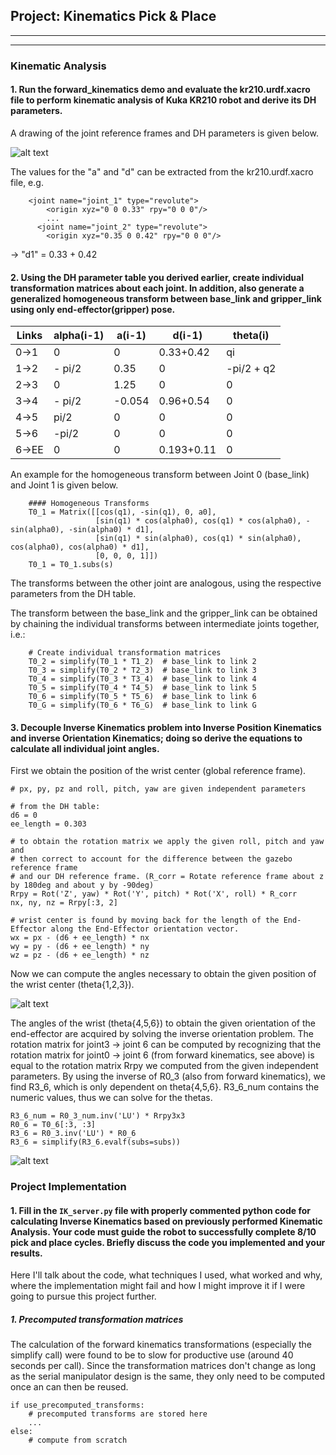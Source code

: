 ## Project: Kinematics Pick & Place

---


[//]: # (Image References)

[reference_frames]: reference_frames2.jpg
[inverse_position]: inverse_position2.jpg
[inverse_orientation]: inverse_orientation2.jpg

---

### Kinematic Analysis
#### 1. Run the forward_kinematics demo and evaluate the kr210.urdf.xacro file to perform kinematic analysis of Kuka KR210 robot and derive its DH parameters.

A drawing of the joint reference frames and DH parameters is given below.

![alt text][reference_frames]

The values for the "a" and "d" can be extracted from the kr210.urdf.xacro file, e.g.

        <joint name="joint_1" type="revolute">
            <origin xyz="0 0 0.33" rpy="0 0 0"/>
            ...
          <joint name="joint_2" type="revolute">
            <origin xyz="0.35 0 0.42" rpy="0 0 0"/>

-> "d1" = 0.33 + 0.42

#### 2. Using the DH parameter table you derived earlier, create individual transformation matrices about each joint. In addition, also generate a generalized homogeneous transform between base_link and gripper_link using only end-effector(gripper) pose.

Links | alpha(i-1) | a(i-1) | d(i-1) | theta(i)
--- | --- | --- | --- | ---
0->1 | 0 | 0 | 0.33+0.42 | qi
1->2 | - pi/2 | 0.35 | 0 | -pi/2 + q2
2->3 | 0 | 1.25 | 0 | 0
3->4 |  - pi/2 | -0.054 | 0.96+0.54 | 0
4->5 | pi/2 | 0 | 0 | 0
5->6 | -pi/2 | 0 | 0 | 0
6->EE | 0 | 0 | 0.193+0.11 | 0

An example for the homogeneous transform between Joint 0 (base_link) and Joint 1 is given below.

        #### Homogeneous Transforms
        T0_1 = Matrix([[cos(q1), -sin(q1), 0, a0],
                       [sin(q1) * cos(alpha0), cos(q1) * cos(alpha0), -sin(alpha0), -sin(alpha0) * d1],
                       [sin(q1) * sin(alpha0), cos(q1) * sin(alpha0), cos(alpha0), cos(alpha0) * d1],
                       [0, 0, 0, 1]])
        T0_1 = T0_1.subs(s)

The transforms between the other joint are analogous, using the respective parameters from the DH table.

The transform between the base_link and the gripper_link can be obtained by chaining the individual transforms between intermediate joints together, i.e.:

        # Create individual transformation matrices
        T0_2 = simplify(T0_1 * T1_2)  # base_link to link 2
        T0_3 = simplify(T0_2 * T2_3)  # base_link to link 3
        T0_4 = simplify(T0_3 * T3_4)  # base_link to link 4
        T0_5 = simplify(T0_4 * T4_5)  # base_link to link 5
        T0_6 = simplify(T0_5 * T5_6)  # base_link to link 6
        T0_G = simplify(T0_6 * T6_G)  # base_link to link G


#### 3. Decouple Inverse Kinematics problem into Inverse Position Kinematics and inverse Orientation Kinematics; doing so derive the equations to calculate all individual joint angles.

First we obtain the position of the wrist center (global reference frame).

    # px, py, pz and roll, pitch, yaw are given independent parameters

    # from the DH table:
    d6 = 0
    ee_length = 0.303

    # to obtain the rotation matrix we apply the given roll, pitch and yaw and
    # then correct to account for the difference between the gazebo reference frame
    # and our DH reference frame. (R_corr = Rotate reference frame about z by 180deg and about y by -90deg)
    Rrpy = Rot('Z', yaw) * Rot('Y', pitch) * Rot('X', roll) * R_corr
    nx, ny, nz = Rrpy[:3, 2]

    # wrist center is found by moving back for the length of the End-Effector along the End-Effector orientation vector.
    wx = px - (d6 + ee_length) * nx
    wy = py - (d6 + ee_length) * ny
    wz = pz - (d6 + ee_length) * nz

Now we can compute the angles necessary to obtain the given position of the wrist center (theta{1,2,3}).

![alt text][inverse_position]

The angles of the wrist (theta{4,5,6}) to obtain the given orientation of the end-effector are acquired by solving the inverse orientation problem.
The rotation matrix for joint3 -> joint 6 can be computed by recognizing that the rotation matrix for joint0 -> joint 6 (from forward kinematics, see above)
is equal to the rotation matrix Rrpy we computed from the given independent parameters. By using the inverse of R0_3 (also from forward kinematics),
we find R3_6, which is only dependent on theta{4,5,6}. R3_6_num contains the numeric values, thus we can solve for the thetas.

    R3_6_num = R0_3_num.inv('LU') * Rrpy3x3
    R0_6 = T0_6[:3, :3]
    R3_6 = R0_3.inv('LU') * R0_6
    R3_6 = simplify(R3_6.evalf(subs=subs))

![alt text][inverse_orientation]



### Project Implementation

#### 1. Fill in the `IK_server.py` file with properly commented python code for calculating Inverse Kinematics based on previously performed Kinematic Analysis. Your code must guide the robot to successfully complete 8/10 pick and place cycles. Briefly discuss the code you implemented and your results. 


Here I'll talk about the code, what techniques I used, what worked and why, where the implementation might fail and how I might improve it if I were going to pursue this project further.  

##### 1. Precomputed transformation matrices
The calculation of the forward kinematics transformations (especially the simplify call) were found to be to slow for productive use (around 40 seconds per call).
Since the transformation matrices don't change as long as the serial manipulator design is the same, they only need to be computed once an can then
be reused.

    if use_precomputed_transforms:
        # precomputed transforms are stored here
        ...
    else:
        # compute from scratch

